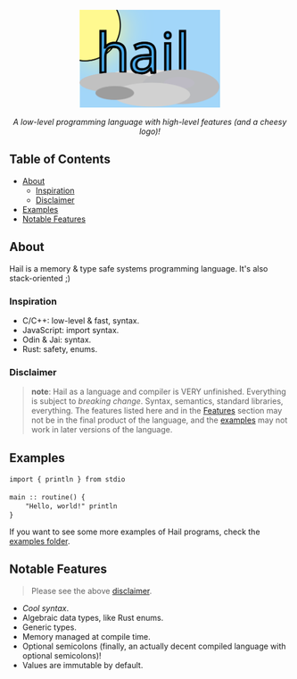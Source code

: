 <p align="center">
    <img src="logo.svg" width="50%">
    <p align="center"><i>A low-level programming language with high-level features (and a cheesy logo)!</i><p>
</p>

## Table of Contents
- [About](#about)
    - [Inspiration](#inspiration)
    - [Disclaimer](#disclaimer)
- [Examples](#examples)
- [Notable Features](#notable-features)

## About
Hail is a memory & type safe systems programming language.  It's also stack-oriented ;)

### Inspiration
- C/C++: low-level & fast, syntax.
- JavaScript: import syntax.
- Odin & Jai: syntax.
- Rust: safety, enums.

### Disclaimer
> **note**: Hail as a language and compiler is VERY unfinished.  Everything is subject to *breaking change*.  Syntax, semantics, standard libraries, everything.  The features listed here and in the [Features](#features) section may not be in the final product of the language, and the [examples](https://github.com/hail-lang/hail/tree/main/examples) may not work in later versions of the language.

## Examples
```hail
import { println } from stdio

main :: routine() {
    "Hello, world!" println
}
```

If you want to see some more examples of Hail programs, check the [examples folder](https://github.com/hail-lang/hail/tree/main/examples).

## Notable Features
> Please see the above [disclaimer](#disclaimer).

- *Cool syntax*.
- Algebraic data types, like Rust enums.
- Generic types.
- Memory managed at compile time.
- Optional semicolons (finally, an actually decent compiled language with optional semicolons)!
- Values are immutable by default.
